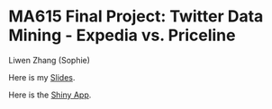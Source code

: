# MA615 Final Project: Twitter Data Mining - Expedia vs. Priceline
Liwen Zhang (Sophie)

Here is my [Slides](https://drive.google.com/file/d/1fveofvfolHh3i58QDI0sD7RO39bzg23q/view?usp=sharing).

Here is the [Shiny App](https://liwenzhang.shinyapps.io/twittermining/).
